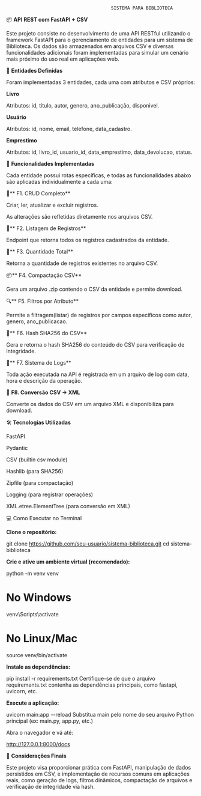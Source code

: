                                            SISTEMA PARA BIBLIOTECA
                                           
📦 **API REST com FastAPI + CSV**

Este projeto consiste no desenvolvimento de uma API RESTful utilizando o framework FastAPI para o gerenciamento de entidades para um sistema de Biblioteca. Os dados são armazenados em arquivos CSV e diversas funcionalidades adicionais foram implementadas para simular um cenário mais próximo do uso real em aplicações web.

🧠 **Entidades Definidas**

Foram implementadas 3 entidades, cada uma com atributos e CSV próprios:

**Livro**

Atributos: id, titulo, autor, genero, ano_publicação, disponivel.

**Usuário**

Atributos: id, nome, email, telefone, data_cadastro.

**Emprestimo**

Atributos: id, livro_id, usuario_id, data_emprestimo, data_devolucao, status.

🚀 **Funcionalidades Implementadas**

Cada entidade possui rotas específicas, e todas as funcionalidades abaixo são aplicadas individualmente a cada uma:

🔄** F1. CRUD Completo**

Criar, ler, atualizar e excluir registros.

As alterações são refletidas diretamente nos arquivos CSV.

📄** F2. Listagem de Registros**

Endpoint que retorna todos os registros cadastrados da entidade.

🔢** F3. Quantidade Total**

Retorna a quantidade de registros existentes no arquivo CSV.

📦** F4. Compactação CSV**

Gera um arquivo .zip contendo o CSV da entidade e permite download.

🔍** F5. Filtros por Atributo**

Permite a filtragem(listar) de registros por campos específicos como autor, genero, ano_publicacao.

🔐** F6. Hash SHA256 do CSV**

Gera e retorna o hash SHA256 do conteúdo do CSV para verificação de integridade.

🧾** F7. Sistema de Logs**

Toda ação executada na API é registrada em um arquivo de log com data, hora e descrição da operação.

🧬 **F8. Conversão CSV → XML**

Converte os dados do CSV em um arquivo XML e disponibiliza para download.

🛠 **Tecnologias Utilizadas**

FastAPI

Pydantic

CSV (builtin csv module)

Hashlib (para SHA256)

Zipfile (para compactação)

Logging (para registrar operações)

XML.etree.ElementTree (para conversão em XML)


💻 Como Executar no Terminal

**Clone o repositório:**

git clone https://github.com/seu-usuario/sistema-biblioteca.git
cd sistema-biblioteca

**Crie e ative um ambiente virtual (recomendado):**

python -m venv venv
# No Windows
venv\Scripts\activate
# No Linux/Mac
source venv/bin/activate

**Instale as dependências:**

pip install -r requirements.txt
Certifique-se de que o arquivo requirements.txt contenha as dependências principais, como fastapi, uvicorn, etc.

**Execute a aplicação:**

uvicorn main:app --reload
Substitua main pelo nome do seu arquivo Python principal (ex: main.py, app.py, etc.)

Abra o navegador e vá até:

http://127.0.0.1:8000/docs

🧠 **Considerações Finais**

Este projeto visa proporcionar prática com FastAPI, manipulação de dados persistidos em CSV, e implementação de recursos comuns em aplicações reais, como geração de logs, filtros dinâmicos, compactação de arquivos e verificação de integridade via hash.
